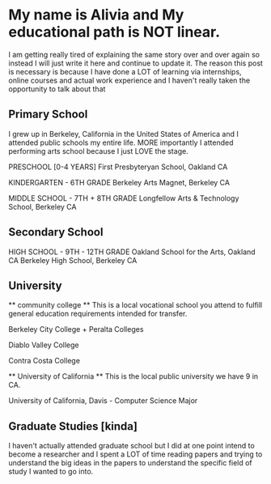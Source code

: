 # My name is Alivia and My educational path is NOT linear.
I am getting really tired of explaining the same story over and over again so instead I will just write it here and continue to update it. 
The reason this post is necessary is because I have done a LOT of learning via internships, online courses and actual work experience and I haven't really taken the opportunity to talk about that

## Primary School
I grew up in Berkeley, California in the United States of America and I attended public schools my entire life.
MORE importantly I attended performing arts school because I just LOVE the stage.

PRESCHOOL [0-4 YEARS]
First Presbyteryan School, Oakland CA

KINDERGARTEN - 6TH GRADE
Berkeley Arts Magnet, Berkeley CA

MIDDLE SCHOOL - 7TH + 8TH GRADE
Longfellow Arts & Technology School, Berkeley CA

## Secondary School

HIGH SCHOOL - 9TH - 12TH GRADE
Oakland School for the Arts, Oakland CA
Berkeley High School, Berkeley CA

## University

** community college **
This is a local vocational school you attend to fulfill general education requirements intended for transfer.

Berkeley City College + Peralta Colleges

Diablo Valley College

Contra Costa College

** University of California **
This is the local public university we have 9 in CA.

University of California, Davis - Computer Science Major

## Graduate Studies [kinda]
I haven't actually attended graduate school but I did at one point intend to become a researcher and I spent a LOT of time reading papers and trying to understand the big ideas in the papers to understand the specific field of study I wanted to go into.
